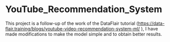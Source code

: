 # YouTube_Recommendation_System

This project is a follow-up of the work of the DataFlair tutorial (https://data-flair.training/blogs/youtube-video-recommendation-system-ml/ ), I have made modifications to make the model simple and to obtain better results.

